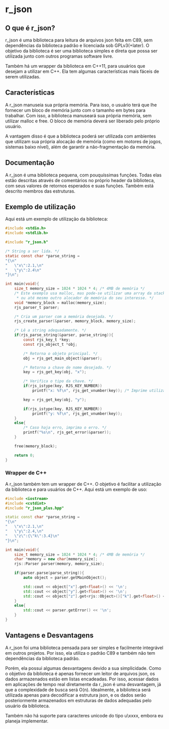 # r\_json

## O que é r\_json?

r\_json é uma biblioteca para leitura de arquivos json feita em C89,
sem dependências da biblioteca padrão
e licenciada sob GPLv3(+later). O objetivo da biblioteca é ser uma biblioteca
simples e direta que possa ser utilizada junto com outros programas software
livre.

Também há um wrapper da biblioteca em C++11, para usuários que desejam a utilizar
em C++. Ela tem algumas características mais fáceis de serem utilizadas.

## Características

A r\_json manuseia sua própria memória. Para isso, o usuário terá que lhe fornecer
um bloco de memória junto com o tamanho em bytes para trabalhar. Com isso,
a biblioteca manuseará sua própria memória, sem utilizar malloc e free. O bloco
de memória deverá ser liberado pelo próprio usuário.

A vantagem disso é que a biblioteca poderá ser utilizada com ambientes que
utilizam sua própria alocação de memória (como em motores de jogos, sistemas
baixo nível), além de garantir a não-fragmentação da memória. 

## Documentação

A r\_json é uma biblioteca pequena, com pouquíssimas funções. Todas elas estão
descritas através de comentários no próprio header da biblioteca, com seus
valores de retornos esperados e suas funções. Também está
descrito membros das estruturas.

## Exemplo de utilização

Aqui está um exemplo de utilização da biblioteca:

```c
#include <stdio.h>
#include <stdlib.h>

#include "r_json.h"

/* String a ser lida. */
static const char *parse_string =
"{\n"
"	\"x\":2.1,\n"
"	\"y\":2.4\n"
"}\n";

int main(void){
	size_t memory_size = 1024 * 1024 * 4; /* 4MB de memória */
	/* Este exemplo usa malloc, mas pode-se utilizar uma array da stack,
	 * ou até mesmo outro alocador de memória do seu interesse. */
	void *memory_block = malloc(memory_size);
	rjs_parser_t parser;

	/* Cria um parser com a memória desejada. */
	rjs_create_parser(&parser, memory_block, memory_size);

	/* Lê a string adequadamente. */
	if(rjs_parse_string(&parser, parse_string)){
		const rjs_key_t *key;
		const rjs_object_t *obj;

		/* Retorna o objeto principal. */
		obj = rjs_get_main_object(&parser);

		/* Retorna a chave de nome desejado. */
		key = rjs_get_key(obj, "x");

		/* Verifica o tipo da chave. */
		if(rjs_istype(key, RJS_KEY_NUMBER))
			printf("x: %f\n", rjs_get_vnumber(key)); /* Imprime utilizando a função de retornar o valor da chave. */

		key = rjs_get_key(obj, "y");

		if(rjs_istype(key, RJS_KEY_NUMBER))
			printf("y: %f\n", rjs_get_vnumber(key));
	}
	else{
		/* Caso haja erro, imprima o erro. */
		printf("%s\n", rjs_get_error(&parser));
	}

	free(memory_block);

	return 0;
}
```

### Wrapper de C++

A r\_json também tem um wrapper de C++. O objetivo é facilitar a utilização da biblioteca
e para usuários de C++. Aqui está um exemplo de uso:

```cpp
#include <iostream>
#include <cstdint>
#include "r_json_plus.hpp"

static const char *parse_string =
"{\n"
"	\"x\":2.1,\n"
"	\"y\":2.4,\n"
"	\"z\":{\"k\":3.4}\n"
"}\n";

int main(void){
	size_t memory_size = 1024 * 1024 * 4; /* 4MB de memória */
	char *memory = new char[memory_size];
	rjs::Parser parser(memory, memory_size);

	if(parser.parse(parse_string)){
		auto object = parser.getMainObject();

		std::cout << object["x"].get<float>() << '\n';
		std::cout << object["y"].get<float>() << '\n';
		std::cout << object["z"].get<rjs::Object>()["k"].get<float>() << '\n';
	}
	else{
		std::cout << parser.getError() << '\n';
	}
}
```

## Vantagens e Desvantagens

A r\_json foi uma biblioteca pensada para ser simples e facilmente integrável
em outros projetos. Por isso, ela utiliza o padrão C89 e também não tem dependências
da biblioteca padrão.

Porém, ela possui algumas desvantagens devido a sua simplicidade. Como o objetivo
da biblioteca é apenas fornecer um leitor de arquivos json, os dados armazenados
estão em listas encadeadas. Por isso, acessar dados em aplicações de tempo real
diretamente da r\_json é uma desvantagem, já que a complexidade de busca será O(n).
Idealmente, a biblioteca será utilizada apenas para decodificar a estrutura json,
e os dados serão posteriormente armazenados em estruturas de dados adequadas pelo
usuário da biblioteca.

Também não há suporte para caracteres unicode do tipo u\xxxx, embora eu planeja
implementar.
